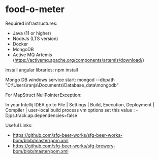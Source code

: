 # food-o-meter

Required infrastructures:
 - Java (11 or higher)
 - NodeJs (LTS version)
 - Docker
 - MongoDB
 - Active MQ Artemis (https://activemq.apache.org/components/artemis/download/)
 
Install angular libraries: npm install
 
Mongo DB windows service start: mongod --dbpath "C:\Users\ranja\Documents\Database_data\mongodb"


For MapStruct NullPointerException:

In your Intellij IDEA go to File | Settings | Build, Execution, Deployment | Compiler | user-local build process vm options
set this value : -Djps.track.ap.dependencies=false


Useful Links:
 - https://github.com/sfg-beer-works/sfg-beer-works-bom/blob/master/pom.xml
 - https://github.com/sfg-beer-works/sfg-brewery-bom/blob/master/pom.xml